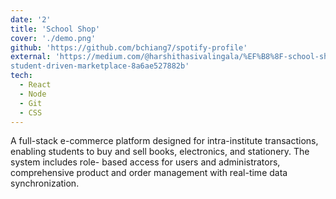```yaml
---
date: '2'
title: 'School Shop'
cover: './demo.png'
github: 'https://github.com/bchiang7/spotify-profile'
external: 'https://medium.com/@harshithasivalingala/%EF%B8%8F-school-shop-creating-a-
student-driven-marketplace-8a6ae527882b'
tech:
  - React
  - Node
  - Git
  - CSS
---
```


A full-stack e-commerce platform designed for intra-institute transactions, enabling
students to buy and sell books, electronics, and stationery. The system includes role-
based access for users and administrators, comprehensive product and order
management with real-time data synchronization.
